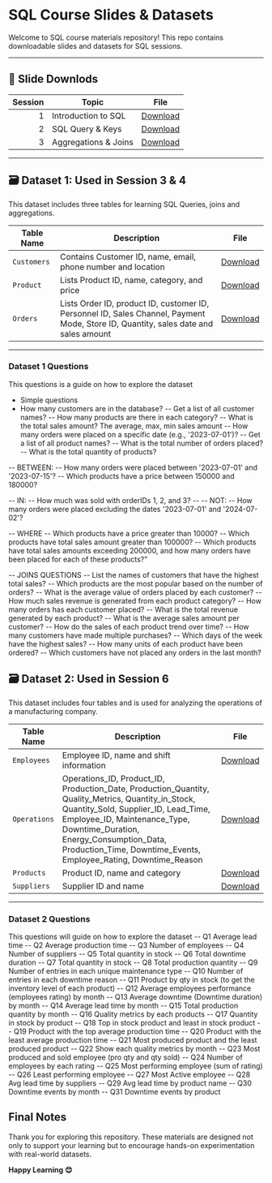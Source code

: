 # SQL Course Slides & Datasets

Welcome to SQL course materials repository! This repo contains downloadable slides and datasets for SQL sessions.

---

## 📑 Slide Downlods

| Session | Topic                | File |   
|--------:|----------------------|------|
| 1       | Introduction to SQL  | [Download](https://github.com/Daheltechies25/SQL/blob/main/Intro%20SQL.pptx) |
| 2       |   SQL Query & Keys   | [Download](https://github.com/Daheltechies25/SQL/blob/main/SQL%202.pptx) |
| 3       | Aggregations & Joins | [Download](https://github.com/Daheltechies25/SQL/blob/main/SQL%203.pptx) |

---

## 🗃️ Dataset 1: Used in Session 3 & 4 

This dataset includes three tables for learning SQL Queries, joins and aggregations.

| Table Name     | Description                                                                                                                       | File |
|----------------|-----------------------------------------------------------------------------------------------------------------------------------|------|
| `Customers`    | Contains Customer ID, name, email, phone number and location                                                                      | [Download](https://github.com/Daheltechies25/SQL/blob/main/Customer.csv) |
| `Product`      | Lists Product ID, name, category, and price                                                                                       | [Download](https://github.com/Daheltechies25/SQL/blob/main/Product2.csv) |
| `Orders`       |Lists Order ID, product ID, customer ID, Personnel ID, Sales Channel, Payment Mode, Store ID, Quantity, sales date and sales amount| [Download](https://github.com/Daheltechies25/SQL/blob/main/Orders.csv)   |

---
### Dataset 1 Questions
This questions is a guide on how to explore the dataset

- Simple questions 
- How many customers are in the database?
-- Get a list of all customer names?
-- How many products are there in each category? 
-- What is the total sales amount? The average, max, min sales amount
-- How many orders were placed on a specific date (e.g., '2023-07-01')?
-- Get a list of all product names?
-- What is the total number of orders placed?
-- What is the total quantity of products?
 
-- BETWEEN:
-- How many orders were placed between '2023-07-01' and '2023-07-15'?
-- Which products have a price between 150000 and 180000?

-- IN:
-- How much was sold with orderIDs 1, 2, and 3?
-- -- NOT:
-- How many orders were placed excluding the dates '2023-07-01' and '2024-07-02'?

-- WHERE
-- Which products have a price greater than 10000?
-- Which products have total sales amount greater than 100000?
-- Which products have total sales amounts exceeding 200000, and how many orders have been placed for each of these products?"


-- JOINS QUESTIONS 
-- List the names of customers that have the highest total sales?
-- Which products are the most popular based on the number of orders?
-- What is the average value of orders placed by each customer?
-- How much sales revenue is generated from each product category?
-- How many orders has each customer placed?
-- What is the total revenue generated by each product?
-- What is the average sales amount per customer?
-- How do the sales of each product trend over time?
-- How many customers have made multiple purchases?
-- Which days of the week have the highest sales?
-- How many units of each product have been ordered?
-- Which customers have not placed any orders in the last month?


## 🗃️ Dataset 2: Used in Session 6 

This dataset includes four tables and is used for analyzing the operations of a manufacturing company.

| Table Name     | Description                            | File
|----------------|----------------------------------------|-------------|
| `Employees`    | Employee ID, name and shift information| [Download](https://github.com/Daheltechies25/SQL/blob/main/employees_data.csv) |
| `Operations`   | Operations_ID, Product_ID, Production_Date, Production_Quantity, Quality_Metrics, Quantity_in_Stock, Quantity_Sold, Supplier_ID, Lead_Time, Employee_ID, Maintenance_Type, Downtime_Duration, Energy_Consumption_Data, Production_Time, Downtime_Events, Employee_Rating, Downtime_Reason  | [Download](https://github.com/Daheltechies25/SQL/blob/main/Operation_data.csv) |
| `Products`     | Product ID, name and category          |[Download](https://github.com/Daheltechies25/SQL/blob/main/Products_data.csv) |
| `Suppliers`    | Supplier ID and name                   |[Download](https://github.com/Daheltechies25/SQL/blob/main/supplier_data.csv) |

---
### Dataset 2 Questions
This questions will guide on how to explore the dataset
-- Q1 Average lead time
-- Q2 Average production time
-- Q3 Number of employees
-- Q4 Number of suppliers
-- Q5 Total quantity in stock
-- Q6 Total downtime duration
-- Q7 Total quantity in stock
-- Q8 Total production quantity
-- Q9 Number of entries in each unique maintenance type
-- Q10 Number of entries in each downtime reason
-- Q11 Product by qty in stock (to get the inventory level of each product)
-- Q12 Average employees performance (employees rating) by month
-- Q13 Average downtime (Downtime duration) by month
-- Q14 Average lead time by month
-- Q15 Total production quantity by month
-- Q16 Quality metrics by each products
-- Q17 Quantity in stock by product
-- Q18 Top in stock product and least in stock product
-- Q19 Product with the top average production time
-- Q20 Product with the least average production time
-- Q21 Most produced product and the least produced product
-- Q22 Show each quality metrics by month
-- Q23 Most produced and sold employee (pro qty and qty sold)
-- Q24 Number of employees by each rating
-- Q25 Most performing employee (sum of rating)
-- Q26 Least performing employee 
-- Q27 Most Active employee
-- Q28 Avg lead time by suppliers
-- Q29 Avg lead time by product name
-- Q30 Downtime events by month
-- Q31 Downtime events by product

##  Final Notes

Thank you for exploring this repository. These materials are designed not only to support your learning but to encourage hands-on experimentation with real-world datasets.

**Happy Learning 😊**


